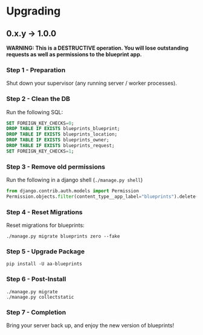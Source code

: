 # Upgrading
## 0.x.y -> 1.0.0

**WARNING: This is a DESTRUCTIVE operation. You will lose outstanding**
**requests as well as permissions to the blueprint app.**

### Step 1 - Preparation
Shut down your supervisor (any running server / worker processes).

### Step 2 - Clean the DB

Run the following SQL:
```sql
SET FOREIGN_KEY_CHECKS=0;
DROP TABLE IF EXISTS blueprints_blueprint;
DROP TABLE IF EXISTS blueprints_location;
DROP TABLE IF EXISTS blueprints_owner;
DROP TABLE IF EXISTS blueprints_request;
SET FOREIGN_KEY_CHECKS=1;
```

### Step 3 - Remove old permissions

Run the following in a django shell (`./manage.py shell`)
```python
from django.contrib.auth.models import Permission
Permission.objects.filter(content_type__app_label="blueprints").delete()
```

### Step 4 - Reset Migrations

Reset migrations for blueprints:
```
./manage.py migrate blueprints zero --fake
```

### Step 5 - Upgrade Package

```
pip install -U aa-blueprints
```

### Step 6 - Post-Install
```
./manage.py migrate
./manage.py collectstatic
```

### Step 7 - Completion
Bring your server back up, and enjoy the new version of blueprints!

